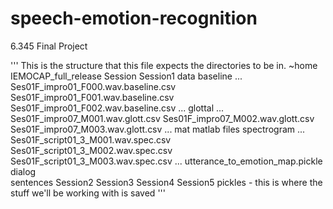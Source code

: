 # speech-emotion-recognition
6.345 Final Project

'''
This is the structure that this file expects the directories to
be in.
~home
        IEMOCAP_full_release
                Session
                Session1
                        data
                                baseline
                                        ...
                                        Ses01F_impro01_F000.wav.baseline.csv
                                        Ses01F_impro01_F001.wav.baseline.csv
                                        Ses01F_impro01_F002.wav.baseline.csv
                                        ...
                                glottal
                                        ...
                                        Ses01F_impro07_M001.wav.glott.csv
                                        Ses01F_impro07_M002.wav.glott.csv 
                                        Ses01F_impro07_M003.wav.glott.csv 
                                        ...
                                mat
                                        matlab files
                                spectrogram
                                        ...
                                        Ses01F_script01_3_M001.wav.spec.csv
                                        Ses01F_script01_3_M002.wav.spec.csv
                                        Ses01F_script01_3_M003.wav.spec.csv
                                        ...
                                utterance_to_emotion_map.pickle
                        dialog          
                        sentences
                Session2
                Session3
                Session4
                Session5
        pickles - this is where the stuff we'll be working with is saved
'''
